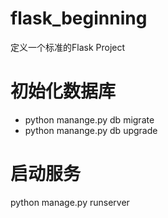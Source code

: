 # flask_beginning
定义一个标准的Flask Project
# 初始化数据库
- python manange.py db migrate
- python manange.py db upgrade

# 启动服务
python manage.py runserver